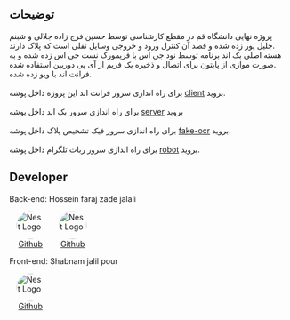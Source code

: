 ## توضیحات
پروژه نهایی دانشگاه قم در مقطع کارشناسی توسط حسین فرج زاده جلالی و شبنم جلیل پور زده شده و قصد آن کنترل ورود و خروجی وسایل نقلی است که پلاک دارند.\
هسته اصلی بک اند برنامه توسط نود جی اس با فریمورک نست جی اس زده شده و به صورت موازی از پایتون برای اتصال و ذخیره یک فریم از آی پی دوربین استفاده شده.\
فرانت اند با ویو زده شده.\
\
برای راه اندازی سرور فرانت اند این پروژه داخل پوشه [client](https://github.com/hachalick/qomuni/tree/main/client) بروید.\
\
برای راه اندازی سرور بک اند داخل پوشه [server](https://github.com/hachalick/qomuni/tree/main/server) بروید\
\
برای راه اندازی سرور فیک تشخیص پلاک داخل پوشه [fake-ocr](https://github.com/hachalick/qomuni/tree/main/fake-ocr) بروید.\
\
برای راه اندازی سرور ربات تلگرام داخل پوشه [robot](https://github.com/hachalick/qomuni/tree/main/robot) بروید.

## Developer

Back-end: Hossein faraj zade jalali
<div style="display: flex; flex-wrap: wrap;">
  <p style="display: flex; flex-direction: column; width: fit-content; align-items: center;  margin: 0 13px 0 13px;">
    <img src="https://avatars.githubusercontent.com/u/103479589" height="50" width="50" alt="Nest Logo" style="border-radius: 900px;"/>
    <a href="https://github.com/Kofri">Github</a>
  </p>
  <p style="display: flex; flex-direction: column; width: fit-content; align-items: center;  margin: 0 13px 0 13px;">
    <img src="https://avatars.githubusercontent.com/u/149144798" height="50" width="50" alt="Nest Logo" style="border-radius: 900px;"/>
    <a href="https://github.com/hachalick">Github</a>
  </p>
</div>

Front-end: Shabnam jalil pour
  <p style="display: flex; flex-direction: column; width: fit-content; align-items: center;  margin: 0 13px 0 13px;">
  <img src="https://avatars.githubusercontent.com/u/111294479" height="50" width="50" alt="Nest Logo" style="border-radius: 900px;"/>
  <a href="https://github.com/ShabnamJp">Github</a>
</p>
